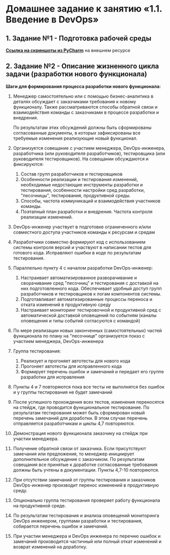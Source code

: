 # Домашнее задание к занятию «1.1. Введение в DevOps»
## 1. Задание №1 - Подготовка рабочей среды
[**Ссылка на скриншоты из PyCharm**](https://imgur.com/a/6qOPdf9) на внешнем ресурсе
## 2. Задание №2 - Описание жизненного цикла задачи (разработки нового функционала)

**Шаги для формирования процесса разработки нового функционала:**

1. Менеджер самостоятельно или с помощью бизнес-аналитика в деталях обсуждает с заказчиками требования к новому функционалу. Также рассматриваются способы обратной связи и взаимодействия команды с заказчиками в процессе разработки и внедрения.

   По результатам этих обсуждений должны быть сформированы согласованные документы, в которых зафиксированы все требуемые изменения реализующие новый функционал.
2. Организуется совещание с участием менеджера, DevOps-инженера, разработчика (или руководителя разработчиков), тестировщика (или руководителя тестировщиков).
   На совещании обсуждаются и фиксируются:
   1. Состав групп разработчиков и тестировщиков
   2. Особенности реализации и тестирования изменений, необходимые недостающие инструменты разработки и тестирования, особенности настройки сред разработки, "песочницы", тестирования, продуктивной среды. 
   3. Способы, частота коммуникаций и взаимодействия участников команды.
   4. Поэтапный план разработки и внедрения. Частота контроля реализации изменений.
3. DevOps-инженер участвует в подготовке ограниченного и/или совместного доступа участников команды к ресурсам и средам
4. Разработчики совместно формируют код с использованием системы контроля версий и участвуют в написании тестов для готового кода. Исправляют ошибки в коде по результатам тестирования.
5. Параллельно пункту 4 с началом разработки DevOps-инженер:
   1. Настраивает автоматизированное разворачивание и сворачивание сред "песочниц" и тестирования с доставкой на них подготовленного кода. Обеспечивает удобный доступ групп разработчиков и тестировщиков к логам компонентов системы.
   2. Подготавливает автоматизированные процессы переноса и отката изменений в продуктивную среду
   3. Настраивает мониторинг тестировочной и продуктивной сред с автоматической доставкой оповещений по событиям (каналы оповещения и типы событий согласуются с командой)
6. По мере реализации новых законченных (самостоятельных) частей функционала по плану на "песочнице" организуется показ с участием менеджера, DevOps-инженера
7. Группа тестирования:
   1. Реализует и прогоняет автотесты для нового кода
   2. Прогоняет автотесты для исправленного кода
   3. Формирует перечень ошибок и замечаний и передает его группе разработки для исправления
8. Пункты 4 и 7 повторяются пока все тесты не выполнятся без ошибок и у группы тестирования не будет замечаний
9. После успешного прохождения всех тестов, изменения переносятся на стейдж, где проводится функциональное тестирование. По результатам тестирования может быть сформирован новый перечень замечаний для доработки. В этом случае перечень отправляется разработчикам и циклы 4,7 повторяются.
10. Демонстрация нового функционала заказчику на стейдж при участии менеджера.
11. Получение обратной связи от заказчика. Если присутствуют замечания или предложения, то менеджер инициирует дополнительное обсуждение с заказчиком. По результатам совещания все принятые к доработке согласованные требования должны быть учтены в документации. Пункты 4,7-10 повторяются.
12. При отсутствии замечаний от группы тестирования и заказчиков DevOps-инженер производит перенос изменений в продуктивную среду.
13. Опционально группа тестирования проверяет работу функционала на продуктивной среде.
14. По результатам тестирования и анализа оповещений мониторинга DevOps инженером, группами разработки и тестирования, собирается перечень ошибок и замечаний.
15. При участии менеджера и DevOps инженера по перечню ошибок и замечаний производится частичный или полный откат изменений и возврат изменений на доработку.